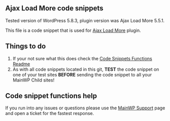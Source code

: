 ## Ajax Load More code snippets

Tested version of WordPress 5.8.3, plugin version was Ajax Load More 5.5.1.

This file is a code snippet that is used for [Ajax Load More](https://wordpress.org/plugins/ajax-load-more/) plugin. 

## Things to do

1. If your not sure what this does check the [Code Snippets Functions Readme](https://github.com/mainwp/Code-Snippets-Functions/blob/master/README.md)
2. As with all code snippets located in this git, **TEST** the code snippet on one of your test sites **BEFORE** sending the code snippet to all your MainWP Child sites!

## Code snippet functions help

If you run into any issues or questions please use the [MainWP Support](https://mainwp.com/support/) page and open a ticket for the fastest response.
